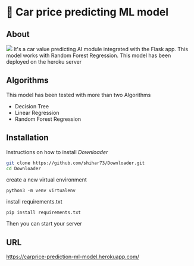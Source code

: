 # 🤖 Car price predicting ML model

## About
![](https://challengepost-s3-challengepost.netdna-ssl.com/photos/production/software_photos/001/213/844/datas/original.png)
It's a car value predicting AI module integrated with the Flask app. This model works with Random Forest Regression. This model has been deployed on the heroku server

## Algorithms

This model has been tested with more than two Algorithms
- Decision Tree
- Linear Regression
- Random Forest Regression


## Installation
Instructions on how to install *Downloader*
```bash
git clone https://github.com/shihar73/Downloader.git
cd Downloader

```
create a new virtual environment
 ```
 python3 -m venv virtualenv
 ```
 install requirements.txt
 ```
 pip install requirements.txt 
 ```

Then you can start your server
## URL
https://carprice-prediction-ml-model.herokuapp.com/
